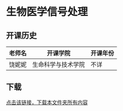 # 生物医学信号处理

## 开课历史

老师名|开课学院|开课年份|
---|---|---
饶妮妮|生命科学与技术学院|不详

## 下载

[点击该链接，下载本文件夹所有内容](https://xovee.github.io/gitzip/?https://github.com/UESTC-Course/uestc-course/tree/master/课程目录/生物医学信号处理)
